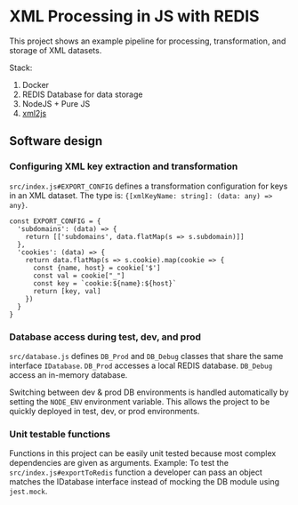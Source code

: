 # XML Processing in JS with REDIS

This project shows an example pipeline for processing, transformation, and storage of XML datasets.

Stack:

1. Docker
2. REDIS Database for data storage
3. NodeJS + Pure JS
4. [xml2js](https://www.npmjs.com/package/xml2js)

## Software design

### Configuring XML key extraction and transformation

`src/index.js#EXPORT_CONFIG` defines a transformation configuration for keys in an XML dataset. The type is: `{[xmlKeyName: string]: (data: any) => any}`.

```
const EXPORT_CONFIG = {
  'subdomains': (data) => {
    return [['subdomains', data.flatMap(s => s.subdomain)]]
  },
  'cookies': (data) => {
    return data.flatMap(s => s.cookie).map(cookie => {
      const {name, host} = cookie['$']
      const val = cookie["_"]
      const key = `cookie:${name}:${host}`
      return [key, val]
    })
  }
}
```

### Database access during test, dev, and prod

`src/database.js` defines `DB_Prod` and `DB_Debug` classes that share the same interface `IDatabase`.
`DB_Prod` accesses a local REDIS database. `DB_Debug` access an in-memory database.

Switching between dev & prod DB environments is handled automatically by setting the `NODE_ENV` environment variable. This allows the project to be quickly deployed in test, dev, or prod environments.

### Unit testable functions

Functions in this project can be easily unit tested because most complex dependencies are given as arguments.
Example: To test the `src/index.js#exportToRedis` function a developer can pass an object matches the IDatabase interface instead of mocking the DB module using `jest.mock`.
